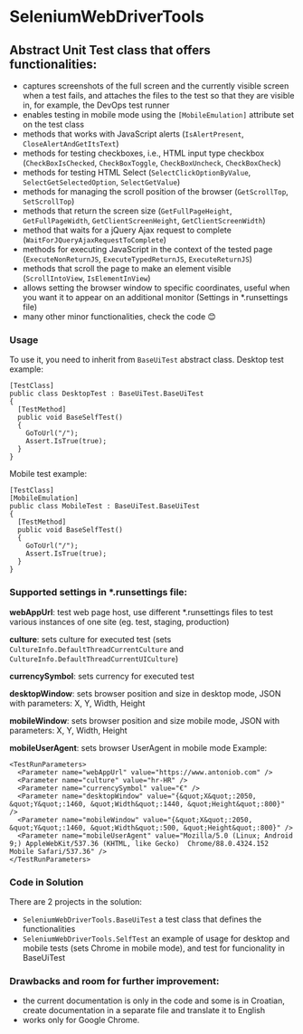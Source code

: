 # SeleniumWebDriverTools

## Abstract Unit Test class that offers functionalities:

- captures screenshots of the full screen and the currently visible screen when a test fails, and attaches the files to the test so that they are visible in, for example, the DevOps test runner
- enables testing in mobile mode using the `[MobileEmulation]` attribute set on the test class
- methods that works with JavaScript alerts (`IsAlertPresent`, `CloseAlertAndGetItsText`)
- methods for testing checkboxes, i.e., HTML input type checkbox (`CheckBoxIsChecked`, `CheckBoxToggle`, `CheckBoxUncheck`, `CheckBoxCheck`)
- methods for testing HTML Select (`SelectClickOptionByValue`, `SelectGetSelectedOption`, `SelectGetValue`)
- methods for managing the scroll position of the browser (`GetScrollTop`, `SetScrollTop`)
- methods that return the screen size (`GetFullPageHeight`, `GetFullPageWidth`, `GetClientScreenHeight`, `GetClientScreenWidth`)
- method that waits for a jQuery Ajax request to complete (`WaitForJQueryAjaxRequestToComplete`)
- methods for executing JavaScript in the context of the tested page (`ExecuteNonReturnJS`, `ExecuteTypedReturnJS`, `ExecuteReturnJS`)
- methods that scroll the page to make an element visible (`ScrollIntoView`, `IsElementInView`)
- allows setting the browser window to specific coordinates, useful when you want it to appear on an additional monitor (Settings in *.runsettings file)
- many other minor functionalities, check the code :blush:

### Usage
To use it, you need to inherit from `BaseUiTest` abstract class.
Desktop test example:
```
[TestClass]
public class DesktopTest : BaseUiTest.BaseUiTest
{
  [TestMethod]
  public void BaseSelfTest()
  {
    GoToUrl("/");
    Assert.IsTrue(true);
  }
}
```

Mobile test example:

```
[TestClass]
[MobileEmulation]
public class MobileTest : BaseUiTest.BaseUiTest
{
  [TestMethod]
  public void BaseSelfTest()
  {
    GoToUrl("/");
    Assert.IsTrue(true);
  }
}
```

### Supported settings in *.runsettings file:

**webAppUrl**: test web page host, use different *.runsettings files to test various instances of one site (eg. test, staging, production)

**culture**: sets culture for executed test (sets `CultureInfo.DefaultThreadCurrentCulture` and `CultureInfo.DefaultThreadCurrentUICulture`)

**currencySymbol**: sets currency for executed test 

**desktopWindow**: sets browser position and size in desktop mode, JSON with parameters: X, Y, Width, Height

**mobileWindow**: sets browser position and size mobile mode, JSON with parameters: X, Y, Width, Height

**mobileUserAgent**: sets browser UserAgent in mobile mode
Example:
```
<TestRunParameters>
  <Parameter name="webAppUrl" value="https://www.antoniob.com" /> 
  <Parameter name="culture" value="hr-HR" />	 
  <Parameter name="currencySymbol" value="€" />
  <Parameter name="desktopWindow" value="{&quot;X&quot;:2050, &quot;Y&quot;:1460, &quot;Width&quot;:1440, &quot;Height&quot;:800}" /> 
  <Parameter name="mobileWindow" value="{&quot;X&quot;:2050, &quot;Y&quot;:1460, &quot;Width&quot;:500, &quot;Height&quot;:800}" /> 
  <Parameter name="mobileUserAgent" value="Mozilla/5.0 (Linux; Android 9;) AppleWebKit/537.36 (KHTML, like Gecko)  Chrome/88.0.4324.152 Mobile Safari/537.36" /> 
</TestRunParameters>
```

### Code in Solution
There are 2 projects in the solution:

- `SeleniumWebDriverTools.BaseUiTest` a test class that defines the functionalities
- `SeleniumWebDriverTools.SelfTest` an example of usage for desktop and mobile tests (sets Chrome in mobile mode), and test for funcionality in BaseUiTest

### Drawbacks and room for further improvement:

- the current documentation is only in the code and some is in Croatian, create documentation in a separate file and translate it to English
- works only for Google Chrome.
